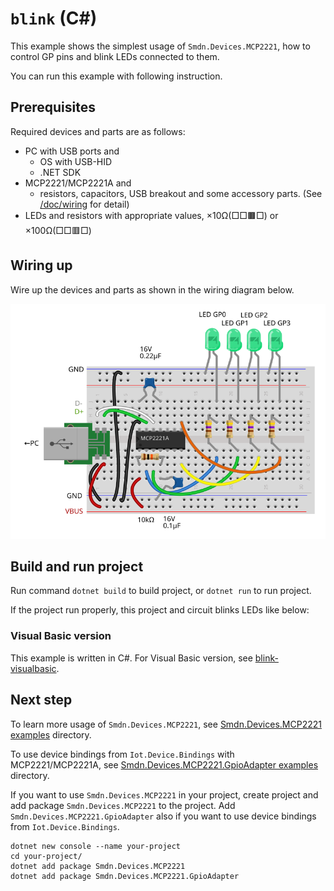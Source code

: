 # `blink` (C#)
This example shows the simplest usage of `Smdn.Devices.MCP2221`, how to control GP pins and blink LEDs connected to them.

You can run this example with following instruction.

## Prerequisites
Required devices and parts are as follows:

- PC with USB ports and
  - OS with USB-HID
  - .NET SDK
- MCP2221/MCP2221A and
  - resistors, capacitors, USB breakout and some accessory parts. (See [/doc/wiring](/doc/wiring#prerequisites) for detail)
- LEDs and resistors with appropriate values, ×10Ω(□□🟫□) or ×100Ω(□□🟥□)

## Wiring up
Wire up the devices and parts as shown in the wiring diagram below.

![Wiring up MCP2221A and LEDs](wiring.svg)

## Build and run project
Run command `dotnet build` to build project, or `dotnet run` to run project.

If the project run properly, this project and circuit blinks LEDs like below:

<!-- [![Expected behavior video](https://img.youtube.com/vi/XXXXXXXXXXX/0.jpg)](https://www.youtube.com/watch?v=XXXXXXXXXXX) -->

### Visual Basic version
This example is written in C#. For Visual Basic version, see [blink-visualbasic](../blink-visualbasic).


## Next step
To learn more usage of `Smdn.Devices.MCP2221`, see [Smdn.Devices.MCP2221 examples](../../Smdn.Devices.MCP2221/) directory.


To use device bindings from `Iot.Device.Bindings` with MCP2221/MCP2221A, see [Smdn.Devices.MCP2221.GpioAdapter examples](../../Smdn.Devices.MCP2221.GpioAdapter/) directory.

If you want to use `Smdn.Devices.MCP2221` in your project, create project and add package `Smdn.Devices.MCP2221` to the project. Add `Smdn.Devices.MCP2221.GpioAdapter` also if you want to use device bindings from `Iot.Device.Bindings`.

```
dotnet new console --name your-project
cd your-project/
dotnet add package Smdn.Devices.MCP2221
dotnet add package Smdn.Devices.MCP2221.GpioAdapter
```

